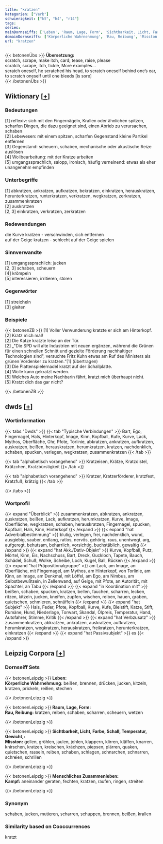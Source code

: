 ```yaml
---
title: "kratzen"
kategorien: ["Verb"]
schwierigkeit: ["k5", "h4", "r14"]
tags:
series:
mainDornseiffs: ['Leben', 'Raum, Lage, Form', 'Sichtbarkeit, Licht, Farbe, Schall, Temperatur, Gewicht,', 'Menschliches Zusammenleben']
domainDornseiffs: ['Körperliche Wahrnehmung', 'Rau, Reibung', 'Misston', 'Kampf']
url: "kratzen"
---
```


{{< betonenÜbs >}}
**Übersetzung:**  
scratch, scrape, make itch, card, tease, raise, please  
scratch, scrape, itch, tickle, More examples...  
scratch oneself, he scratched his head, to scratch oneself behind one’s ear, to scratch oneself until one bleeds [is sore]  
{{< /betonenÜbs >}}

## Wiktionary [[+](https://de.wiktionary.org/wiki/kratzen)]

### Bedeutungen
[1] reflexiv: sich mit den Fingernägeln, Krallen oder ähnlichen spitzen, scharfen Dingen, die dazu geeignet sind, einen Abrieb zu verursachen, schaben  
[2] Lebewesen: mit einem spitzen, scharfen Gegenstand kleine Partikel entfernen  
[3] Gegenstand: scheuern, schaben, mechanische oder akustische Reize auslösen  
[4] Wollbearbeitung: mit der Kratze arbeiten  
[5] umgangssprachlich, salopp, ironisch, häufig verneinend: etwas als eher unangenehm empfinden  

### Unterbegriffe
[1] abkratzen, ankratzen, aufkratzen, bekratzen, einkratzen, herauskratzen, herunterkratzen, runterkratzen, verkratzen, wegkratzen, zerkratzen, zusammenkratzen  
[2] auskratzen  
[2, 3] einkratzen, verkratzen, zerkratzen  

### Redewendungen
die Kurve kratzen - verschwinden, sich entfernen  
auf der Geige kratzen - schlecht auf der Geige spielen  

### Sinnverwandte
[1] umgangssprachlich: jucken  
[2, 3] schaben, scheuern  
[4] krömpeln  
[5] interessieren, irritieren, stören  

### Gegenwörter
[1] streicheln  
[3] gleiten  

### Beispiele
{{< betonenZB >}}
[1] Voller Verwunderung kratzte er sich am Hinterkopf.  
[2] Kratz mich mal!  
[2] Die Katze kratzte leise an der Tür.  
[2] „"Die SPD will alte Industrien mit neuen ergänzen, während die Grünen für einen schnellen Schnitt und gezielte Förderung nachhaltiger Technologien sind", versuchte Fritz Kuhn etwas am Ruf des Ministers als grünen Vordenker zu kratzen.“[1] (übertragen)  
[3] Die Plattenspielernadel kratzt auf der Schallplatte.  
[4] Wolle kann gekratzt werden.  
[5] Welches Auto meine Nachbarin fährt, kratzt mich überhaupt nicht.  
[5] Kratzt dich das gar nicht?  

{{< /betonenZB >}}


## dwds [[+](https://www.dwds.de/wb/kratzen)]

### Wortinformation
{{< tabs "Dwds" >}}
{{< tab "Typische Verbindungen" >}}
Bart, Ego, Fingernagel, Hals, Hinterkopf, Image, Kinn, Kopfball, Kufe, Kurve, Lack, Mythos, Oberfläche, Ohr, Pfote, Torlinie, abkratzen, ankratzen, aufkratzen, auskratzen, beißen, herauskratzen, herumkratzen, kratzen, nachdenklich, schaben, spucken, verlegen, wegkratzen, zusammenkratzen
{{< /tab >}}

{{< tab "alphabetisch vorangehend" >}}
Kratzeisen, Krätze, Kratzdistel, Krätzchen, Kratzbürstigkeit
{{< /tab >}}

{{< tab "alphabetisch vorangehend" >}}
Kratzer, Kratzerförderer, kratzfest, Kratzfuß, krätzig
{{< /tab >}}

{{< /tabs >}}

### Wortprofil
{{< expand "Überblick" >}} zusammenkratzen, abkratzen, ankratzen, auskratzen, beißen, Lack, aufkratzen, herumkratzen, Kurve, Image, Oberfläche, wegkratzen, schaben, herauskratzen, Fingernagel, spucken, Kopfball, Hals, Kinn, Hinterkopf {{< /expand >}}
{{< expand "hat Adverbialbestimmung" >}} blutig, verlegen, frei, nachdenklich, wund, ausgiebig, sauber, entlang, ratlos, nervös, gehörig, raus, unentwegt, arg, aufgeregt, behutsam, beharrlich, vorsichtig, buchstäblich, gewaltig {{< /expand >}}
{{< expand "hat Akk./Dativ-Objekt" >}} Kurve, Kopfball, Putz, Mörtel, Kinn, Eis, Nachschuss, Bart, Dreck, Guckloch, Tapete, Bauch, Schädel, Schuß, Wolke, Scheibe, Loch, Kugel, Ball, Rücken {{< /expand >}}
{{< expand "hat Präpositionalgruppe" >}} am Lack, am Image, an Oberfläche, mit Fingernagel, am Mythos, am Hinterkopf, von Torlinie, am Kinn, an Image, am Denkmal, mit Löffel, am Ego, am Nimbus, am Selbstbewußtsein, in Zellenwand, auf Geige, mit Pfote, an Autorität, mit Spachtel, an Tabu {{< /expand >}}
{{< expand "in Koordination mit" >}} beißen, schaben, spucken, kratzen, bellen, fauchen, scharren, lecken, ritzen, kitzeln, jucken, kneifen, zupfen, wischen, reiben, hauen, graben, quietschen, schmieren, schnüffeln {{< /expand >}}
{{< expand "hat Subjekt" >}} Hals, Feder, Pfote, Kopfball, Kurve, Kufe, Bleistift, Katze, Stift, Rumäne, Hund, Niederlage, Torwart, Skandal, Ölpreis, Temperatur, Hand, Autofahrer, Stimme, Kritik {{< /expand >}}
{{< expand "hat Verbzusatz" >}} zusammenkratzen, abkratzen, ankratzen, auskratzen, aufkratzen, herumkratzen, wegkratzen, herauskratzen, freikratzen, herunterkratzen, einkratzen {{< /expand >}}
{{< expand "hat Passivsubjekt" >}} es {{< /expand >}}

## Leipzig Corpora [[+](https://corpora.uni-leipzig.de/en/res?word=kratzen&corpusId=deu_newscrawl-public_2018)]

### Dornseiff Sets
{{< betonenLeipzig >}}
**Leben:**  
**Körperliche Wahrnehmung:** beißen, brennen, drücken, jucken, kitzeln, kratzen, prickeln, reißen, stechen  

{{< /betonenLeipzig >}}


{{< betonenLeipzig >}}
**Raum, Lage, Form:**  
**Rau, Reibung:** kratzen, reiben, schaben, scharren, scheuern, wetzen  

{{< /betonenLeipzig >}}


{{< betonenLeipzig >}}
**Sichtbarkeit, Licht, Farbe, Schall, Temperatur, Gewicht,:**  
**Misston:** gellen, gröhlen, jaulen, johlen, klappern, klirren, kläffen, knarren, knirschen, kratzen, kreischen, krächzen, piepsen, plärren, quaken, quietschen, rasseln, reiben, schaben, schlagen, schnarchen, schnarren, schreien, schrillen  

{{< /betonenLeipzig >}}


{{< betonenLeipzig >}}
**Menschliches Zusammenleben:**  
**Kampf:** aneinander geraten, fechten, kratzen, raufen, ringen, streiten  

{{< /betonenLeipzig >}}

### Synonym
schaben, jucken, mutieren, scharren, schuppen, brennen, beißen, krallen


### Similarity based on Cooccurrences
kratzt

